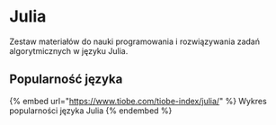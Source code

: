 # Julia

Zestaw materiałów do nauki programowania i rozwiązywania zadań algorytmicznych w języku Julia.

## Popularność języka

{% embed url="https://www.tiobe.com/tiobe-index/julia/" %}
Wykres popularności języka Julia
{% endembed %}